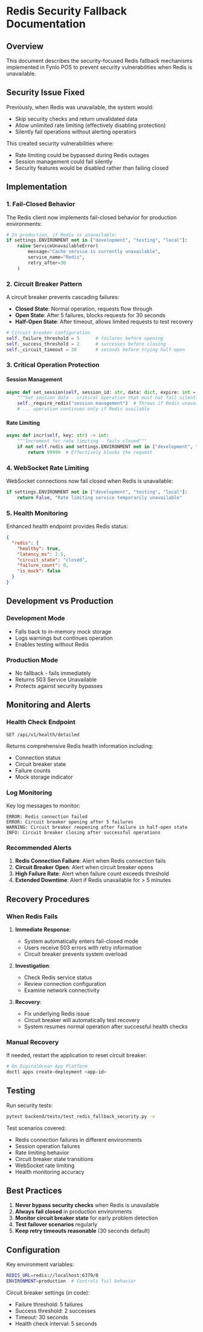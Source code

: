 # Redis Security Fallback Documentation

## Overview

This document describes the security-focused Redis fallback mechanisms implemented in Fynlo POS to prevent security vulnerabilities when Redis is unavailable.

## Security Issue Fixed

Previously, when Redis was unavailable, the system would:
- Skip security checks and return unvalidated data
- Allow unlimited rate limiting (effectively disabling protection)
- Silently fail operations without alerting operators

This created security vulnerabilities where:
- Rate limiting could be bypassed during Redis outages
- Session management could fail silently
- Security features would be disabled rather than failing closed

## Implementation

### 1. Fail-Closed Behavior

The Redis client now implements fail-closed behavior for production environments:

```python
# In production, if Redis is unavailable:
if settings.ENVIRONMENT not in ["development", "testing", "local"]:
    raise ServiceUnavailableError(
        message="Cache service is currently unavailable",
        service_name="Redis",
        retry_after=30
    )
```

### 2. Circuit Breaker Pattern

A circuit breaker prevents cascading failures:

- **Closed State**: Normal operation, requests flow through
- **Open State**: After 5 failures, blocks requests for 30 seconds
- **Half-Open State**: After timeout, allows limited requests to test recovery

```python
# Circuit breaker configuration
self._failure_threshold = 5      # failures before opening
self._success_threshold = 2      # successes before closing
self._circuit_timeout = 30       # seconds before trying half-open
```

### 3. Critical Operation Protection

#### Session Management
```python
async def set_session(self, session_id: str, data: dict, expire: int = 3600):
    """Set session data - critical operation that must not fail silently"""
    self._require_redis("session management")  # Throws if Redis unavailable in prod
    # ... operation continues only if Redis available
```

#### Rate Limiting
```python
async def incr(self, key: str) -> int:
    """Increment for rate limiting - fails closed"""
    if not self.redis and settings.ENVIRONMENT not in ["development", "testing", "local"]:
        return 99999  # Effectively blocks the request
```

### 4. WebSocket Rate Limiting

WebSocket connections now fail closed when Redis is unavailable:

```python
if settings.ENVIRONMENT not in ["development", "testing", "local"]:
    return False, "Rate limiting service temporarily unavailable"
```

### 5. Health Monitoring

Enhanced health endpoint provides Redis status:

```json
{
  "redis": {
    "healthy": true,
    "latency_ms": 2.5,
    "circuit_state": "closed",
    "failure_count": 0,
    "is_mock": false
  }
}
```

## Development vs Production

### Development Mode
- Falls back to in-memory mock storage
- Logs warnings but continues operation
- Enables testing without Redis

### Production Mode
- No fallback - fails immediately
- Returns 503 Service Unavailable
- Protects against security bypasses

## Monitoring and Alerts

### Health Check Endpoint
```
GET /api/v1/health/detailed
```

Returns comprehensive Redis health information including:
- Connection status
- Circuit breaker state
- Failure counts
- Mock storage indicator

### Log Monitoring

Key log messages to monitor:

```
ERROR: Redis connection failed
ERROR: Circuit breaker opening after 5 failures
WARNING: Circuit breaker reopening after failure in half-open state
INFO: Circuit breaker closing after successful operations
```

### Recommended Alerts

1. **Redis Connection Failure**: Alert when Redis connection fails
2. **Circuit Breaker Open**: Alert when circuit breaker opens
3. **High Failure Rate**: Alert when failure count exceeds threshold
4. **Extended Downtime**: Alert if Redis unavailable for > 5 minutes

## Recovery Procedures

### When Redis Fails

1. **Immediate Response**:
   - System automatically enters fail-closed mode
   - Users receive 503 errors with retry information
   - Circuit breaker prevents system overload

2. **Investigation**:
   - Check Redis service status
   - Review connection configuration
   - Examine network connectivity

3. **Recovery**:
   - Fix underlying Redis issue
   - Circuit breaker will automatically test recovery
   - System resumes normal operation after successful health checks

### Manual Recovery

If needed, restart the application to reset circuit breaker:

```bash
# On DigitalOcean App Platform
doctl apps create-deployment <app-id>
```

## Testing

Run security tests:
```bash
pytest backend/tests/test_redis_fallback_security.py -v
```

Test scenarios covered:
- Redis connection failures in different environments
- Session operation failures
- Rate limiting behavior
- Circuit breaker state transitions
- WebSocket rate limiting
- Health monitoring accuracy

## Best Practices

1. **Never bypass security checks** when Redis is unavailable
2. **Always fail closed** in production environments
3. **Monitor circuit breaker state** for early problem detection
4. **Test failover scenarios** regularly
5. **Keep retry timeouts reasonable** (30 seconds default)

## Configuration

Key environment variables:

```bash
REDIS_URL=redis://localhost:6379/0
ENVIRONMENT=production  # Controls fail behavior
```

Circuit breaker settings (in code):
- Failure threshold: 5 failures
- Success threshold: 2 successes
- Timeout: 30 seconds
- Health check interval: 5 seconds